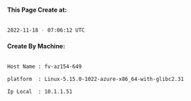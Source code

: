 
   
#### This Page Create at:

```bash

2022-11-18 - 07:06:12 UTC

```

#### Create By Machine:

```bash

Host Name : fv-az154-649

platform  : Linux-5.15.0-1022-azure-x86_64-with-glibc2.31

Ip Local  : 10.1.1.51

```

